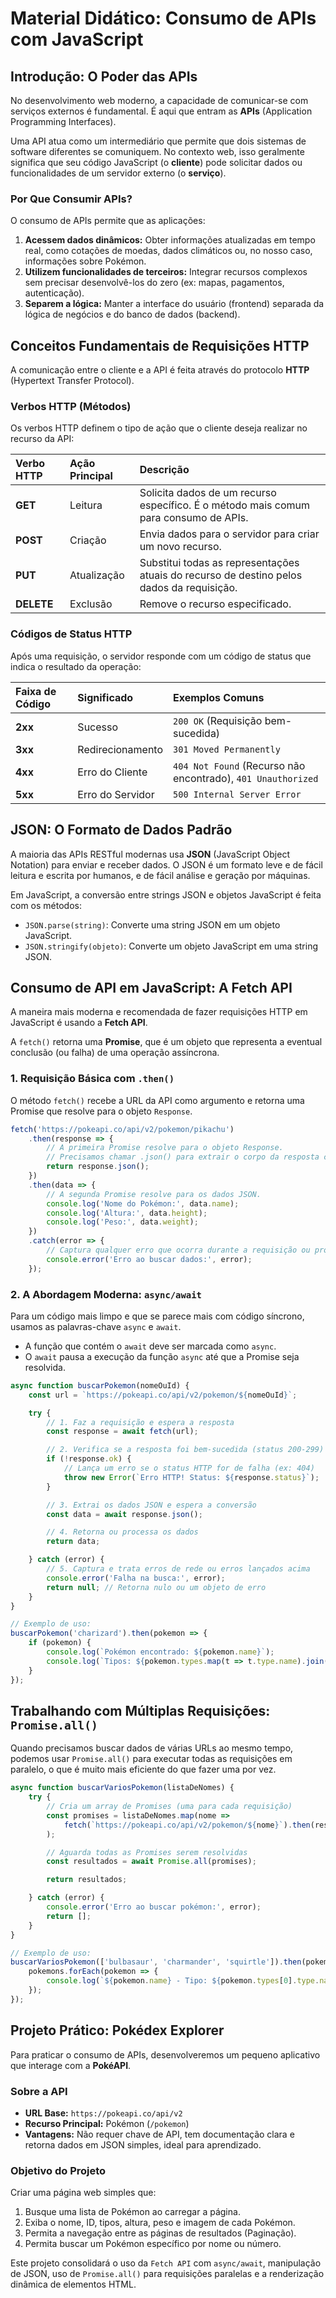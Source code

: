 # Material Didático: Consumo de APIs com JavaScript

## Introdução: O Poder das APIs

No desenvolvimento web moderno, a capacidade de comunicar-se com serviços externos é fundamental. É aqui que entram as **APIs** (Application Programming Interfaces).

Uma API atua como um intermediário que permite que dois sistemas de software diferentes se comuniquem. No contexto web, isso geralmente significa que seu código JavaScript (o **cliente**) pode solicitar dados ou funcionalidades de um servidor externo (o **serviço**).

### Por Que Consumir APIs?

O consumo de APIs permite que as aplicações:
1.  **Acessem dados dinâmicos:** Obter informações atualizadas em tempo real, como cotações de moedas, dados climáticos ou, no nosso caso, informações sobre Pokémon.
2.  **Utilizem funcionalidades de terceiros:** Integrar recursos complexos sem precisar desenvolvê-los do zero (ex: mapas, pagamentos, autenticação).
3.  **Separem a lógica:** Manter a interface do usuário (frontend) separada da lógica de negócios e do banco de dados (backend).

## Conceitos Fundamentais de Requisições HTTP

A comunicação entre o cliente e a API é feita através do protocolo **HTTP** (Hypertext Transfer Protocol).

### Verbos HTTP (Métodos)

Os verbos HTTP definem o tipo de ação que o cliente deseja realizar no recurso da API:

| Verbo HTTP | Ação Principal | Descrição |
| :--- | :--- | :--- |
| **GET** | Leitura | Solicita dados de um recurso específico. É o método mais comum para consumo de APIs. |
| **POST** | Criação | Envia dados para o servidor para criar um novo recurso. |
| **PUT** | Atualização | Substitui todas as representações atuais do recurso de destino pelos dados da requisição. |
| **DELETE** | Exclusão | Remove o recurso especificado. |

### Códigos de Status HTTP

Após uma requisição, o servidor responde com um código de status que indica o resultado da operação:

| Faixa de Código | Significado | Exemplos Comuns |
| :--- | :--- | :--- |
| **2xx** | Sucesso | `200 OK` (Requisição bem-sucedida) |
| **3xx** | Redirecionamento | `301 Moved Permanently` |
| **4xx** | Erro do Cliente | `404 Not Found` (Recurso não encontrado), `401 Unauthorized` |
| **5xx** | Erro do Servidor | `500 Internal Server Error` |

## JSON: O Formato de Dados Padrão

A maioria das APIs RESTful modernas usa **JSON** (JavaScript Object Notation) para enviar e receber dados. O JSON é um formato leve e de fácil leitura e escrita por humanos, e de fácil análise e geração por máquinas.

Em JavaScript, a conversão entre strings JSON e objetos JavaScript é feita com os métodos:
*   `JSON.parse(string)`: Converte uma string JSON em um objeto JavaScript.
*   `JSON.stringify(objeto)`: Converte um objeto JavaScript em uma string JSON.

## Consumo de API em JavaScript: A Fetch API

A maneira mais moderna e recomendada de fazer requisições HTTP em JavaScript é usando a **Fetch API**.

A `fetch()` retorna uma **Promise**, que é um objeto que representa a eventual conclusão (ou falha) de uma operação assíncrona.

### 1. Requisição Básica com `.then()`

O método `fetch()` recebe a URL da API como argumento e retorna uma Promise que resolve para o objeto `Response`.

```javascript
fetch('https://pokeapi.co/api/v2/pokemon/pikachu')
    .then(response => {
        // A primeira Promise resolve para o objeto Response.
        // Precisamos chamar .json() para extrair o corpo da resposta como JSON.
        return response.json();
    })
    .then(data => {
        // A segunda Promise resolve para os dados JSON.
        console.log('Nome do Pokémon:', data.name);
        console.log('Altura:', data.height);
        console.log('Peso:', data.weight);
    })
    .catch(error => {
        // Captura qualquer erro que ocorra durante a requisição ou processamento.
        console.error('Erro ao buscar dados:', error);
    });
```

### 2. A Abordagem Moderna: `async/await`

Para um código mais limpo e que se parece mais com código síncrono, usamos as palavras-chave `async` e `await`.

*   A função que contém o `await` deve ser marcada como `async`.
*   O `await` pausa a execução da função `async` até que a Promise seja resolvida.

```javascript
async function buscarPokemon(nomeOuId) {
    const url = `https://pokeapi.co/api/v2/pokemon/${nomeOuId}`;

    try {
        // 1. Faz a requisição e espera a resposta
        const response = await fetch(url);

        // 2. Verifica se a resposta foi bem-sucedida (status 200-299)
        if (!response.ok) {
            // Lança um erro se o status HTTP for de falha (ex: 404)
            throw new Error(`Erro HTTP! Status: ${response.status}`);
        }

        // 3. Extrai os dados JSON e espera a conversão
        const data = await response.json();

        // 4. Retorna ou processa os dados
        return data;

    } catch (error) {
        // 5. Captura e trata erros de rede ou erros lançados acima
        console.error('Falha na busca:', error);
        return null; // Retorna nulo ou um objeto de erro
    }
}

// Exemplo de uso:
buscarPokemon('charizard').then(pokemon => {
    if (pokemon) {
        console.log(`Pokémon encontrado: ${pokemon.name}`);
        console.log(`Tipos: ${pokemon.types.map(t => t.type.name).join(', ')}`);
    }
});
```

## Trabalhando com Múltiplas Requisições: `Promise.all()`

Quando precisamos buscar dados de várias URLs ao mesmo tempo, podemos usar `Promise.all()` para executar todas as requisições em paralelo, o que é muito mais eficiente do que fazer uma por vez.

```javascript
async function buscarVariosPokemon(listaDeNomes) {
    try {
        // Cria um array de Promises (uma para cada requisição)
        const promises = listaDeNomes.map(nome => 
            fetch(`https://pokeapi.co/api/v2/pokemon/${nome}`).then(res => res.json())
        );

        // Aguarda todas as Promises serem resolvidas
        const resultados = await Promise.all(promises);

        return resultados;

    } catch (error) {
        console.error('Erro ao buscar pokémon:', error);
        return [];
    }
}

// Exemplo de uso:
buscarVariosPokemon(['bulbasaur', 'charmander', 'squirtle']).then(pokemons => {
    pokemons.forEach(pokemon => {
        console.log(`${pokemon.name} - Tipo: ${pokemon.types[0].type.name}`);
    });
});
```

## Projeto Prático: Pokédex Explorer

Para praticar o consumo de APIs, desenvolveremos um pequeno aplicativo que interage com a **PokéAPI**.

### Sobre a API

*   **URL Base:** `https://pokeapi.co/api/v2`
*   **Recurso Principal:** Pokémon (`/pokemon`)
*   **Vantagens:** Não requer chave de API, tem documentação clara e retorna dados em JSON simples, ideal para aprendizado.

### Objetivo do Projeto

Criar uma página web simples que:
1.  Busque uma lista de Pokémon ao carregar a página.
2.  Exiba o nome, ID, tipos, altura, peso e imagem de cada Pokémon.
3.  Permita a navegação entre as páginas de resultados (Paginação).
4.  Permita buscar um Pokémon específico por nome ou número.

Este projeto consolidará o uso da `Fetch API` com `async/await`, manipulação de JSON, uso de `Promise.all()` para requisições paralelas e a renderização dinâmica de elementos HTML.

